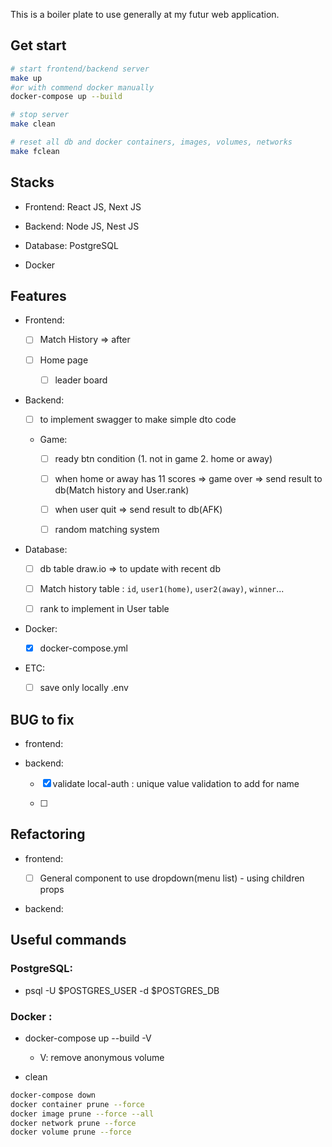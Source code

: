 This is a boiler plate to use generally at my futur web application.

## Get start

```bash
# start frontend/backend server
make up
#or with commend docker manually
docker-compose up --build

# stop server
make clean

# reset all db and docker containers, images, volumes, networks
make fclean
```

## Stacks

- Frontend: React JS, Next JS

- Backend: Node JS, Nest JS

- Database: PostgreSQL

- Docker

## Features

- Frontend:

  - [ ] Match History => after

  - [ ] Home page

    - [ ] leader board

- Backend:

  - [ ] to implement swagger to make simple dto code

  - Game:

    - [ ] ready btn condition (1. not in game 2. home or away)

    - [ ] when home or away has 11 scores => game over => send result to db(Match history and User.rank)

    - [ ] when user quit => send result to db(AFK)

    - [ ] random matching system

- Database:

  - [ ] db table draw.io => to update with recent db

  - [ ] Match history table : `id`, `user1(home)`, `user2(away)`, `winner`...

  - [ ] rank to implement in User table

- Docker:

  - [x] docker-compose.yml

- ETC:

  - [ ] save only locally .env

## BUG to fix

- frontend:

- backend:

  - [x] validate local-auth : unique value validation to add for name

  - [ ]

## Refactoring

- frontend:

  - [ ] General component to use dropdown(menu list) - using children props

- backend:

## Useful commands

### PostgreSQL:

- psql -U $POSTGRES_USER -d $POSTGRES_DB

### Docker :

- docker-compose up --build -V

  - V: remove anonymous volume

- clean

```bash
docker-compose down
docker container prune --force
docker image prune --force --all
docker network prune --force
docker volume prune --force
```
